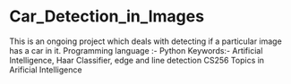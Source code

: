 # Car_Detection_in_Images
This is an ongoing project which deals with detecting if a particular image has a car in it. 
Programming language :- Python
Keywords:- Artificial Intelligence, Haar Classifier, edge and line detection
CS256 Topics in Arificial Intelligence
